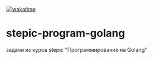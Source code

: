[![wakatime](https://wakatime.com/badge/user/1b6adeb9-2ae7-4955-bcde-d3ff669c5d9e/project/dcc8fae4-ac37-4d9c-bfbd-fdd3f4c037b9.svg)](https://wakatime.com/badge/user/1b6adeb9-2ae7-4955-bcde-d3ff669c5d9e/project/dcc8fae4-ac37-4d9c-bfbd-fdd3f4c037b9)

# stepic-program-golang

задачи из курса stepic "Программирование на Golang"
